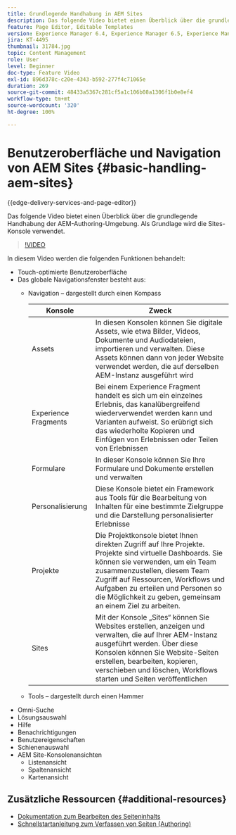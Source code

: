 ```yaml
---
title: Grundlegende Handhabung in AEM Sites
description: Das folgende Video bietet einen Überblick über die grundlegende Handhabung der AEM-Authoring-Umgebung. Als Grundlage wird die Sites-Konsole verwendet.
feature: Page Editor, Editable Templates
version: Experience Manager 6.4, Experience Manager 6.5, Experience Manager as a Cloud Service
jira: KT-4495
thumbnail: 31784.jpg
topic: Content Management
role: User
level: Beginner
doc-type: Feature Video
exl-id: 896d378c-c20e-4343-b592-277f4c71065e
duration: 269
source-git-commit: 48433a5367c281cf5a1c106b08a1306f1b0e8ef4
workflow-type: tm+mt
source-wordcount: '320'
ht-degree: 100%

---
```


# Benutzeroberfläche und Navigation von AEM Sites {#basic-handling-aem-sites}

{{edge-delivery-services-and-page-editor}}

Das folgende Video bietet einen Überblick über die grundlegende Handhabung der AEM-Authoring-Umgebung. Als Grundlage wird die Sites-Konsole verwendet.

>[!VIDEO](https://video.tv.adobe.com/v/31784?quality=12&learn=on)

In diesem Video werden die folgenden Funktionen behandelt:

* Touch-optimierte Benutzeroberfläche
* Das globale Navigationsfenster besteht aus:
   * Navigation – dargestellt durch einen Kompass 

     | Konsole | Zweck |
     |---|---|
     | Assets | In diesen Konsolen können Sie digitale Assets, wie etwa Bilder, Videos, Dokumente und Audiodateien, importieren und verwalten. Diese Assets können dann von jeder Website verwendet werden, die auf derselben AEM-Instanz ausgeführt wird | Communitys | In dieser Konsole können Sie Community-Sites für die Interaktion und die Aktivierung erstellen und verwalten | Commerce  | Damit können Sie Produkte, Produktkataloge und Bestellungen verwalten, die zu Ihren Commerce-Sites gehören |
     | Experience Fragments | Bei einem Experience Fragment handelt es sich um ein einzelnes Erlebnis, das kanalübergreifend wiederverwendet werden kann und Varianten aufweist. So erübrigt sich das wiederholte Kopieren und Einfügen von Erlebnissen oder Teilen von Erlebnissen |
     | Formulare | In dieser Konsole können Sie Ihre Formulare und Dokumente erstellen und verwalten |
     | Personalisierung | Diese Konsole bietet ein Framework aus Tools für die Bearbeitung von Inhalten für eine bestimmte Zielgruppe und die Darstellung personalisierter Erlebnisse |
     | Projekte | Die Projektkonsole bietet Ihnen direkten Zugriff auf Ihre Projekte. Projekte sind virtuelle Dashboards. Sie können sie verwenden, um ein Team zusammenzustellen, diesem Team Zugriff auf Ressourcen, Workflows und Aufgaben zu erteilen und Personen so die Möglichkeit zu geben, gemeinsam an einem Ziel zu arbeiten. |
     | Sites | Mit der Konsole „Sites“ können Sie Websites erstellen, anzeigen und verwalten, die auf Ihrer AEM-Instanz ausgeführt werden. Über diese Konsolen können Sie Website-Seiten erstellen, bearbeiten, kopieren, verschieben und löschen, Workflows starten und Seiten veröffentlichen |

   * Tools – dargestellt durch einen Hammer
* Omni-Suche
* Lösungsauswahl
* Hilfe
* Benachrichtigungen
* Benutzereigenschaften
* Schienenauswahl
* AEM Site-Konsolenansichten
   * Listenansicht
   * Spaltenansicht
   * Kartenansicht






## Zusätzliche Ressourcen {#additional-resources}

* [Dokumentation zum Bearbeiten des Seiteninhalts](https://experienceleague.adobe.com/docs/experience-manager-cloud-service/sites/authoring/fundamentals/editing-content.html?lang=de)
* [Schnellstartanleitung zum Verfassen von Seiten (Authoring)](https://experienceleague.adobe.com/docs/experience-manager-cloud-service/sites/authoring/getting-started/quick-start.html?lang=de)
